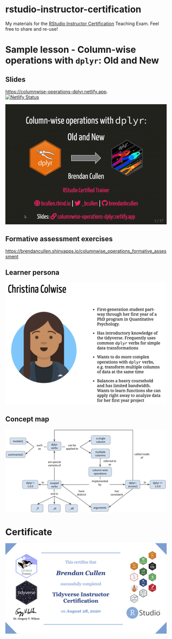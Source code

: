 # rstudio-instructor-certification
My materials for the [RStudio Instructor Certification](https://education.rstudio.com/trainers/) Teaching Exam. Feel free to share and re-use!

# Sample lesson - Column-wise operations with `dplyr`: Old and New

## Slides
https://columnwise-operations-dplyr.netlify.app. 
<br>
[![Netlify Status](https://api.netlify.com/api/v1/badges/cf61cf7b-c2e4-49b5-9fd3-1e5a5ec1b54b/deploy-status)](https://app.netlify.com/sites/columnwise-operations-dplyr/deploys)

![](/slides/slideshow.gif)

## Formative assessment exercises
https://brendancullen.shinyapps.io/columnwise_operations_formative_assessment

## Learner persona
![](/slides/img/learner_persona.png)
<br>

## Concept map
![](/slides/img/columnwise_concept_map.png)
<br>

# Certificate
![](certificate.png)

